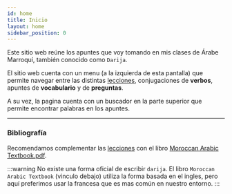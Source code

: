 ```yaml
---
id: home
title: Inicio
layout: home
sidebar_position: 0
---
```


Este sitio web reúne los apuntes que voy tomando en mis clases de Árabe Marroquí, también conocido como `Darija`.

El sitio web cuenta con un menu (a la izquierda de esta pantalla) que permite navegar entre las distintas [lecciones](./lecciones/presentarse-I), conjugaciones de **verbos**, apuntes de **vocabulario** y de **preguntas**.

A su vez, la pagina cuenta con un buscador en la parte superior que permite encontrar palabras en los apuntes.

---

### Bibliografía

Recomendamos complementar las [lecciones](./apuntes/lecciones/) con el libro [Moroccan Arabic Textbook.pdf](https://raw.githubusercontent.com/gagdiez/darija/main/bibliografia/MoroccanArabicTextbook.pdf).


:::warning
No existe una forma oficial de escribir `darija`. El libro `Moroccan Arabic Textbook` (vinculo debajo) utiliza la forma basada en el ingles, pero aquí preferimos usar la francesa que es mas común en nuestro entorno.
:::